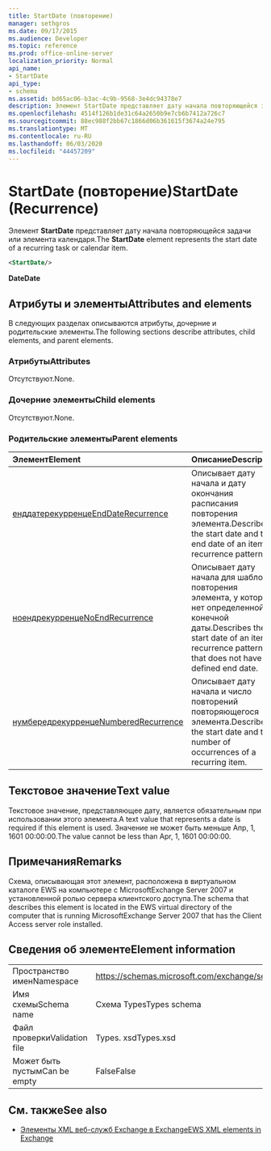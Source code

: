 ```yaml
---
title: StartDate (повторение)
manager: sethgros
ms.date: 09/17/2015
ms.audience: Developer
ms.topic: reference
ms.prod: office-online-server
localization_priority: Normal
api_name:
- StartDate
api_type:
- schema
ms.assetid: bd65ac06-b3ac-4c9b-9568-3e4dc94378e7
description: Элемент StartDate представляет дату начала повторяющейся задачи или элемента календаря.
ms.openlocfilehash: 4514f126b1de31c64a2650b9e7cb6b7412a726c7
ms.sourcegitcommit: 88ec988f2bb67c1866d06b361615f3674a24e795
ms.translationtype: MT
ms.contentlocale: ru-RU
ms.lasthandoff: 06/03/2020
ms.locfileid: "44457209"
---
```

# <a name="startdate-recurrence"></a><span data-ttu-id="d1578-103">StartDate (повторение)</span><span class="sxs-lookup"><span data-stu-id="d1578-103">StartDate (Recurrence)</span></span>

<span data-ttu-id="d1578-104">Элемент **StartDate** представляет дату начала повторяющейся задачи или элемента календаря.</span><span class="sxs-lookup"><span data-stu-id="d1578-104">The **StartDate** element represents the start date of a recurring task or calendar item.</span></span> 
  
```xml
<StartDate/>
```

<span data-ttu-id="d1578-105">**Date**</span><span class="sxs-lookup"><span data-stu-id="d1578-105">**Date**</span></span>

## <a name="attributes-and-elements"></a><span data-ttu-id="d1578-106">Атрибуты и элементы</span><span class="sxs-lookup"><span data-stu-id="d1578-106">Attributes and elements</span></span>

<span data-ttu-id="d1578-107">В следующих разделах описываются атрибуты, дочерние и родительские элементы.</span><span class="sxs-lookup"><span data-stu-id="d1578-107">The following sections describe attributes, child elements, and parent elements.</span></span>
  
### <a name="attributes"></a><span data-ttu-id="d1578-108">Атрибуты</span><span class="sxs-lookup"><span data-stu-id="d1578-108">Attributes</span></span>

<span data-ttu-id="d1578-109">Отсутствуют.</span><span class="sxs-lookup"><span data-stu-id="d1578-109">None.</span></span>
  
### <a name="child-elements"></a><span data-ttu-id="d1578-110">Дочерние элементы</span><span class="sxs-lookup"><span data-stu-id="d1578-110">Child elements</span></span>

<span data-ttu-id="d1578-111">Отсутствуют.</span><span class="sxs-lookup"><span data-stu-id="d1578-111">None.</span></span>
  
### <a name="parent-elements"></a><span data-ttu-id="d1578-112">Родительские элементы</span><span class="sxs-lookup"><span data-stu-id="d1578-112">Parent elements</span></span>

|<span data-ttu-id="d1578-113">**Элемент**</span><span class="sxs-lookup"><span data-stu-id="d1578-113">**Element**</span></span>|<span data-ttu-id="d1578-114">**Описание**</span><span class="sxs-lookup"><span data-stu-id="d1578-114">**Description**</span></span>|
|:-----|:-----|
|[<span data-ttu-id="d1578-115">енддатерекурренце</span><span class="sxs-lookup"><span data-stu-id="d1578-115">EndDateRecurrence</span></span>](enddaterecurrence.md) <br/> |<span data-ttu-id="d1578-116">Описывает дату начала и дату окончания расписания повторения элемента.</span><span class="sxs-lookup"><span data-stu-id="d1578-116">Describes the start date and the end date of an item recurrence pattern.</span></span>  <br/> |
|[<span data-ttu-id="d1578-117">ноендрекурренце</span><span class="sxs-lookup"><span data-stu-id="d1578-117">NoEndRecurrence</span></span>](noendrecurrence.md) <br/> |<span data-ttu-id="d1578-118">Описывает дату начала для шаблона повторения элемента, у которого нет определенной конечной даты.</span><span class="sxs-lookup"><span data-stu-id="d1578-118">Describes the start date of an item recurrence pattern that does not have a defined end date.</span></span>  <br/> |
|[<span data-ttu-id="d1578-119">нумбередрекурренце</span><span class="sxs-lookup"><span data-stu-id="d1578-119">NumberedRecurrence</span></span>](numberedrecurrence.md) <br/> |<span data-ttu-id="d1578-120">Описывает дату начала и число повторений повторяющегося элемента.</span><span class="sxs-lookup"><span data-stu-id="d1578-120">Describes the start date and the number of occurrences of a recurring item.</span></span>  <br/> |
   
## <a name="text-value"></a><span data-ttu-id="d1578-121">Текстовое значение</span><span class="sxs-lookup"><span data-stu-id="d1578-121">Text value</span></span>

<span data-ttu-id="d1578-122">Текстовое значение, представляющее дату, является обязательным при использовании этого элемента.</span><span class="sxs-lookup"><span data-stu-id="d1578-122">A text value that represents a date is required if this element is used.</span></span> <span data-ttu-id="d1578-123">Значение не может быть меньше Апр, 1, 1601 00:00:00.</span><span class="sxs-lookup"><span data-stu-id="d1578-123">The value cannot be less than Apr, 1, 1601 00:00:00.</span></span>
  
## <a name="remarks"></a><span data-ttu-id="d1578-124">Примечания</span><span class="sxs-lookup"><span data-stu-id="d1578-124">Remarks</span></span>

<span data-ttu-id="d1578-125">Схема, описывающая этот элемент, расположена в виртуальном каталоге EWS на компьютере с MicrosoftExchange Server 2007 и установленной ролью сервера клиентского доступа.</span><span class="sxs-lookup"><span data-stu-id="d1578-125">The schema that describes this element is located in the EWS virtual directory of the computer that is running MicrosoftExchange Server 2007 that has the Client Access server role installed.</span></span>
  
## <a name="element-information"></a><span data-ttu-id="d1578-126">Сведения об элементе</span><span class="sxs-lookup"><span data-stu-id="d1578-126">Element information</span></span>

|||
|:-----|:-----|
|<span data-ttu-id="d1578-127">Пространство имен</span><span class="sxs-lookup"><span data-stu-id="d1578-127">Namespace</span></span>  <br/> |https://schemas.microsoft.com/exchange/services/2006/types  <br/> |
|<span data-ttu-id="d1578-128">Имя схемы</span><span class="sxs-lookup"><span data-stu-id="d1578-128">Schema name</span></span>  <br/> |<span data-ttu-id="d1578-129">Схема Types</span><span class="sxs-lookup"><span data-stu-id="d1578-129">Types schema</span></span>  <br/> |
|<span data-ttu-id="d1578-130">Файл проверки</span><span class="sxs-lookup"><span data-stu-id="d1578-130">Validation file</span></span>  <br/> |<span data-ttu-id="d1578-131">Types. xsd</span><span class="sxs-lookup"><span data-stu-id="d1578-131">Types.xsd</span></span>  <br/> |
|<span data-ttu-id="d1578-132">Может быть пустым</span><span class="sxs-lookup"><span data-stu-id="d1578-132">Can be empty</span></span>  <br/> |<span data-ttu-id="d1578-133">False</span><span class="sxs-lookup"><span data-stu-id="d1578-133">False</span></span>  <br/> |
   
## <a name="see-also"></a><span data-ttu-id="d1578-134">См. также</span><span class="sxs-lookup"><span data-stu-id="d1578-134">See also</span></span>

- [<span data-ttu-id="d1578-135">Элементы XML веб-служб Exchange в Exchange</span><span class="sxs-lookup"><span data-stu-id="d1578-135">EWS XML elements in Exchange</span></span>](ews-xml-elements-in-exchange.md)

